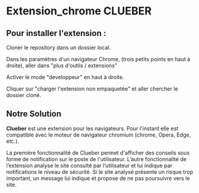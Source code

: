 # Extension_chrome CLUEBER

## Pour installer l'extension : 

Cloner le repository dans un dossier local. 

Dans les paramètres d'un navigateur Chrome, (trois petits points en haut à droite), 
aller dans "plus d'outils / extensions"

Activer le mode "developpeur" en haut à droite.

Cliquer sur "charger l'extension non empaquetée" et aller chercher le dossier cloné. 

## Notre Solution

__Clueber__ est une extension pour les navigateurs. Pour l'instant elle est compatible avec le moteur de navigateur chromium (chrome, Opera, Edge, etc.).

La première fonctionnalité de Clueber permet d'afficher des conseils sous forme de notification sur le poste de l'utilisateur.
L’autre fonctionnalité de l’extension analyse le site consulté par l’utilisateur et lui indique par notifications le niveau de sécurité. Si le site analysé présente un risque trop important, un message lui indique et propose de ne pas poursuivre vers le site. 

